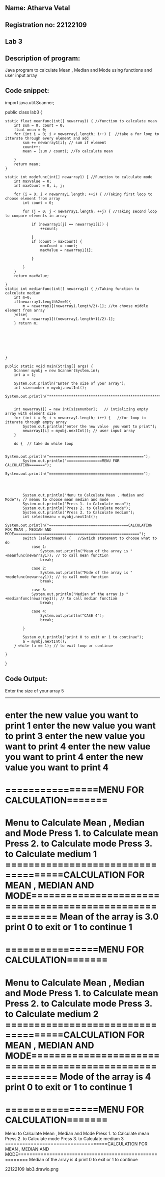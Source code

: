 ## Name: Atharva Vetal
## Registration no: 22122109
## Lab 3


## Description of program: 
Java program to calculate Mean , Median and Mode using functions and user input array

## Code snippet:
import java.util.Scanner;

public class lab3 {

    static float meanfunc(int[] newarray1) { //function to calculate mean
        int sum = 0, count = 0;
        float mean = 0;
        for (int i = 0; i < newarray1.length; i++) {  //take a for loop to itterate through every element and add
            sum += newarray1[i]; // sum if element
            count++;
            mean = (sum / count); //To calculate mean

        }
        return mean; 
    }

    static int modefunc(int[] newarray1) { //Function to calculate mode
        int maxValue = 0;
        int maxCount = 0, i, j;

        for (i = 0; i < newarray1.length; ++i) { //Taking first loop to choose element from array
            int count = 0;

            for (j = 0; j < newarray1.length; ++j) { //Taking second loop to compare elements in array

                if (newarray1[j] == newarray1[i]) {
                    ++count;

                }
                if (count > maxCount) {
                    maxCount = count;
                    maxValue = newarray1[i];
                    
                }

            }
        }
        return maxValue;

    }
    static int medianfunc(int[] newarray1) { //Taking function to calculate median
        int m=0;
        if(newarray1.length%2==0){
            m = newarray1[(newarray1.length/2)-1]; //to choose middle element from array
        }else{
            m = newarray1[((newarray1.length+1)/2)-1];
        } return m;
        


       



    }

    public static void main(String[] args) {
        Scanner myobj = new Scanner(System.in);
        int a = 1;

        System.out.println("Enter the size of your array");
        int sizenumber = myobj.nextInt();
        System.out.println("**************************************************************");


        int newarray1[] = new int[sizenumber];   // intializing empty array with element size
        for (int i = 0; i < newarray1.length; i++) {   //for loop to itterate through empty array
            System.out.println("enter the new value  you want to print");
            newarray1[i] = myobj.nextInt(); // user input array
        }

        do {  // take do while loop
            
            System.out.println("===========================================");
            System.out.println("================MENU FOR CALCULATION=======");
            System.out.println("===========================================");
         



            System.out.println("Menu to Calculate Mean , Median and Mode"); // meanu to choose mean median and mode
            System.out.println("Press 1. to Calculate mean"); 
            System.out.println("Press 2. to Calculate mode");
            System.out.println("Press 3. to Calculate medium");
            int selectmeanu = myobj.nextInt();
            System.out.println("====================================CALCULATION FOR MEAN , MEDIAN AND MODE=========================================================");
            switch (selectmeanu) {   //Swtich statement to choose what to do
                case 1:
                    System.out.println("Mean of the array is " +meanfunc(newarray1)); // to call mean function
                    break;

                case 2:
                    System.out.println("Mode of the array is " +modefunc(newarray1)); // to call mode function
                    break;

                case 3:
                System.out.println("Median of the array is " +medianfunc(newarray1)); // to call median function
                    break;

                case 4:
                    System.out.println("CASE 4");
                    break;

            }

            System.out.println("print 0 to exit or 1 to continue");
            a = myobj.nextInt();
        } while (a == 1); // to exit loop or continue

    }

}


## Code Output:
Enter the size of your array
5               
**************************************************************
enter the new value  you want to print
1
enter the new value  you want to print
3
enter the new value  you want to print
4
enter the new value  you want to print
4
enter the new value  you want to print
4
===========================================
================MENU FOR CALCULATION=======
===========================================
Menu to Calculate Mean , Median and Mode
Press 1. to Calculate mean
Press 2. to Calculate mode
Press 3. to Calculate medium
1
====================================CALCULATION FOR MEAN , MEDIAN AND MODE=========================================================
Mean of the array is 3.0
print 0 to exit or 1 to continue
1
===========================================
================MENU FOR CALCULATION=======
===========================================
Menu to Calculate Mean , Median and Mode
Press 1. to Calculate mean
Press 2. to Calculate mode
Press 3. to Calculate medium
2
====================================CALCULATION FOR MEAN , MEDIAN AND MODE=========================================================
Mode of the array is 4
print 0 to exit or 1 to continue
1
===========================================
================MENU FOR CALCULATION=======
===========================================
Menu to Calculate Mean , Median and Mode
Press 1. to Calculate mean
Press 2. to Calculate mode
Press 3. to Calculate medium
3
====================================CALCULATION FOR MEAN , MEDIAN AND MODE=========================================================
Median of the array is 4
print 0 to exit or 1 to continue


22122109 lab3.drawio.png

